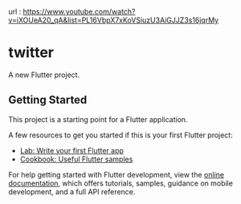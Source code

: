 url : https://www.youtube.com/watch?v=iXOUeA20_qA&list=PL16VbpX7xKoVSiuzU3AiGJJZ3s16jqrMy

# twitter

A new Flutter project.

## Getting Started

This project is a starting point for a Flutter application.

A few resources to get you started if this is your first Flutter project:

- [Lab: Write your first Flutter app](https://docs.flutter.dev/get-started/codelab)
- [Cookbook: Useful Flutter samples](https://docs.flutter.dev/cookbook)

For help getting started with Flutter development, view the
[online documentation](https://docs.flutter.dev/), which offers tutorials,
samples, guidance on mobile development, and a full API reference.
